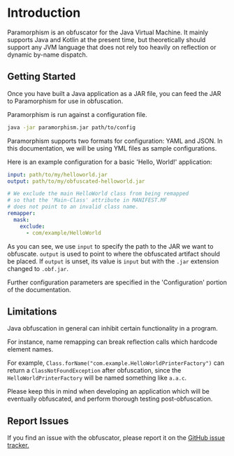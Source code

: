 # Introduction

Paramorphism is an obfuscator for the Java Virtual Machine. It mainly supports Java and Kotlin at the present time, but theoretically should support any JVM language that does not rely too heavily on reflection or dynamic by-name dispatch.

## Getting Started

Once you have built a Java application as a JAR file, you can feed the JAR to Paramorphism for use in obfuscation.

Paramorphism is run against a configuration file.

```sh
java -jar paramorphism.jar path/to/config
```

Paramorphism supports two formats for configuration: YAML and JSON. In this documentation, we will be using YML files as sample configurations.

Here is an example configuration for a basic 'Hello, World!' application:

```yml
input: path/to/my/helloworld.jar
output: path/to/my/obfuscated-helloworld.jar

# We exclude the main HelloWorld class from being remapped
# so that the 'Main-Class' attribute in MANIFEST.MF
# does not point to an invalid class name.
remapper:
  mask:
    exclude:
      - com/example/HelloWorld
```

As you can see, we use `input` to specify the path to the JAR we want to obfuscate. `output` is used to point to where the obfuscated artifact should be placed. If `output` is unset, its value is `input` but with the `.jar` extension changed to `.obf.jar`.

Further configuration parameters are specified in the 'Configuration' portion of the documentation.

## Limitations

Java obfuscation in general can inhibit certain functionality in a program.

For instance, name remapping can break reflection calls which hardcode element names.

For example, `Class.forName("com.example.HelloWorldPrinterFactory")` can return a `ClassNotFoundException` after obfuscation, since the `HelloWorldPrinterFactory` will be named something like `a.a.c`.

Please keep this in mind when developing an application which will be eventually obfuscated, and perform thorough testing post-obfuscation.

## Report Issues

If you find an issue with the obfuscator, please report it on the [GitHub issue tracker.](https://github.com/SerenityEnterprises/paramorphism-issues/)
